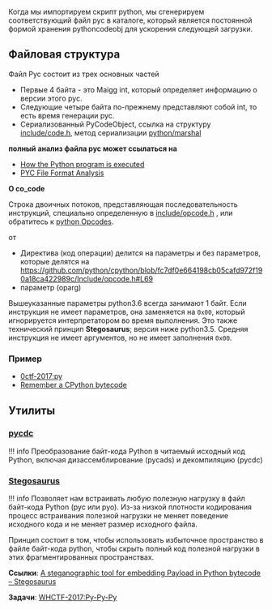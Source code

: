 Когда мы импортируем скрипт python, мы сгенерируем соответствующий файл pyc в каталоге, который является постоянной
формой хранения pythoncodeobj для ускорения следующей загрузки.

## Файловая структура

Файл Pyc состоит из трех основных частей

- Первые 4 байта - это Maigg int, который определяет информацию о версии этого pyc.
- Следующие четыре байта по-прежнему представляют собой int, то есть время генерации pyc.
- Сериализованный PyCodeObject, ссылка на
  структуру [include/code.h](<https://github.com/python/cpython/blob/master/Include/code.h>), метод
  сериализации [python/marshal](<https://github.com/python/cpython/blob/master/Python/marshal.c>)

**полный анализ файла pyc может ссылаться на**

- [How the Python program is executed](<http://python.jobbole.com/84599/>)
- [PYC File Format Analysis](<http://kdr2.com/tech/python/pyc-format.html>)

**О co_code**

Строка двоичных потоков, представляющая последовательность инструкций, специально определенную
в [include/opcode.h](<https://github.com/python/cpython/blob/fc7df0e664198cb05cafd972f190a18ca422989c/Include/opcode.h>)
, или обратитесь к [python Opcodes](<http://unpyc.sourceforge.net/Opcodes.html>).

от

- Директива (код операции) делится на параметры и без параметров, которые делятся
  на <https://github.com/python/cpython/blob/fc7df0e664198cb05cafd972f190a18ca422989c/Include/opcode.h#L69>
- параметр (oparg)

Вышеуказанные параметры python3.6 всегда занимают 1 байт. Если инструкция не имеет параметров, она заменяется на `0x00`,
который игнорируется интерпретатором во время выполнения. Это также технический принцип **Stegosaurus**; версия ниже
python3.5. Средняя инструкция не имеет аргументов, но не имеет заполнения `0x00`.

### Пример

- [0ctf-2017:py](<https://github.com/ctfs/write-ups-2017/tree/master/0ctf-quals-2017/reverse/py-137>)
- [Remember a CPython bytecode](<http://0x48.pw/2017/03/20/0x2f/>)

## Утилиты

### [pycdc](<https://github.com/zrax/pycdc>)

!!! info
    Преобразование байт-кода Python в читаемый исходный код Python, включая дизассемблирование (pycads) и декомпиляцию 
    (pycdc)

### [Stegosaurus](<https://bitbucket.org/jherron/stegosaurus/src>)

!!! info 
    Позволяет нам встраивать любую полезную нагрузку в файл байт-кода Python (pyc или pyo). Из-за низкой плотности 
    кодирования процесс встраивания полезной нагрузки не меняет поведение исходного кода и не меняет размер исходного 
    файла.

Принцип состоит в том, чтобы использовать избыточное пространство в файле байт-кода python, чтобы скрыть полный код
полезной нагрузки в этих фрагментированных пространствах.

**Ссылки**: [A steganographic tool for embedding Payload in Python bytecode – Stegosaurus](<http://www.freebuf.com/sectool/129357.html>)

**Задачи**: [WHCTF-2017:Py-Py-Py](<https://www.xctf.org.cn/library/details/whctf-writeup/>)